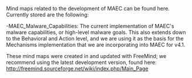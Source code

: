 Mind maps related to the development of MAEC can be found here. Currently stored are the following:

-MAEC_Malware_Capabilities: The current implementation of MAEC's malware capabilities, or high-level malware goals. This also extends down to the Behavioral and Action level, and we are using it as the basis for the Mechanisms implementation that we are incorporating into MAEC for v4.1.

These mind maps were created in and updated with FreeMind; we recommend using the latest development version, found here: http://freemind.sourceforge.net/wiki/index.php/Main_Page


